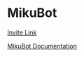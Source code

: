 # MikuBot

[Invite Link](https://discord.com/oauth2/authorize?client_id=512354713602228265&scope=bot)

[MikuBot Documentation](https://mikubot.beats.moe)
